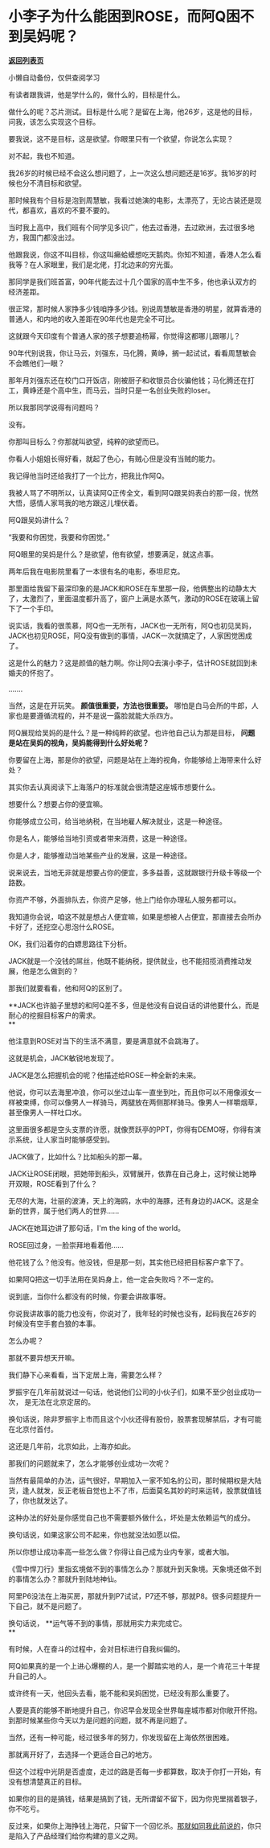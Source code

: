 # 小李子为什么能困到ROSE，而阿Q困不到吴妈呢？

[**返回列表页**](/gzh/记忆承载)

小懒自动备份，仅供查阅学习

有读者跟我讲，他是学什么的，做什么的，目标是什么。  

  

做什么的呢？芯片测试。目标是什么呢？是留在上海，他26岁，这是他的目标，问我，该怎么实现这个目标。

  

要我说，这不是目标，这是欲望。你眼里只有一个欲望，你说怎么实现？  

  

对不起，我也不知道。

  

我26岁的时候已经不会这么想问题了，上一次这么想问题还是16岁。我16岁的时候也分不清目标和欲望。

  

那时候我有个目标是泡到周慧敏，我看过她演的电影，太漂亮了，无论古装还是现代，都喜欢，喜欢的不要不要的。  

  

当时我上高中，我们班有个同学见多识广，他去过香港，去过欧洲，去过很多地方，我国门都没出过。  

  

他跟我说，你这不叫目标，你这叫癞蛤蟆想吃天鹅肉。你知不知道，香港人怎么看我等？在人家眼里，我们是北佬，打北边来的穷光蛋。

  

那同学是我们班首富，90年代能去过十几个国家的高中生不多，他也承认双方的经济差距。  

  

很正常，那时候人家挣多少钱咱挣多少钱。别说周慧敏是香港的明星，就算香港的普通人，和内地的收入差距在90年代也是完全不可比。  

  

这就跟今天印度有个普通人家的孩子想要追杨幂，你觉得这都哪儿跟哪儿？  

  

90年代别说我，你让马云，刘强东，马化腾，黄峥，搁一起试试，看看周慧敏会不会瞧他们一眼？  

  

那年月刘强东还在校门口开饭店，刚被厨子和收银员合伙骗他钱；马化腾还在打工，黄峥还是个高中生，而马云，当时只是一名创业失败的loser。

  

所以我那同学说得有问题吗？  

  

没有。

  

你那叫目标么？你那就叫欲望，纯粹的欲望而已。  

  

你看人小姐姐长得好看，就起了色心，有贼心但是没有当贼的能力。  

  

我记得他当时还给我打了一个比方，把我比作阿Q。

  

我被人骂了不明所以，认真读阿Q正传全文，看到阿Q跟吴妈表白的那一段，恍然大悟，感情人家骂我的地方跟这儿埋伏着。

  

阿Q跟吴妈讲什么？

  

“我要和你困觉，我要和你困觉。”

  

阿Q眼里的吴妈是什么？是欲望，他有欲望，想要满足，就这点事。  

  

两年后我在电影院里看了一本很有名的电影，泰坦尼克。  

  

那里面给我留下最深印象的是JACK和ROSE在车里那一段，他俩整出的动静太大了，太激烈了，里面温度都升高了，窗户上满是水蒸气，激动的ROSE在玻璃上留下了一个手印。

  

说实话，我看的很羡慕，阿Q也一无所有，JACK也一无所有，阿Q也初见吴妈，JACK也初见ROSE，阿Q没有做到的事情，JACK一次就搞定了，人家困觉困成了。  

  

这是什么的魅力？这是颜值的魅力啊。你让阿Q去演小李子，估计ROSE就回到未婚夫的怀抱了。

  

.......  

  

当然，这是在开玩笑。 **颜值很重要，方法也很重要。** 哪怕是白马会所的牛郎，人家也是要遵循流程的，并不是说一露脸就能大杀四方。

  

阿Q展现给吴妈的是什么？是一种纯粹的欲望。也许他自己认为那是目标， **问题是站在吴妈的视角，吴妈能得到什么好处呢？**

  

你要留在上海，那是你的欲望，问题是站在上海的视角，你能够给上海带来什么好处？  

  

其实你去认真阅读下上海落户的标准就会很清楚这座城市想要什么。  

  

想要什么？想要占你的便宜嘛。

  

你能够成立公司，给当地纳税，在当地雇人解决就业，这是一种途径。

你是名人，能够给当地引资或者带来消费，这是一种途径。

你是人才，能够推动当地某些产业的发展，这是一种途径。

  

说来说去，当地无非就是想要占你的便宜，多多益善，这就跟银行升级卡等级一个路数。

  

你资产不够，外面排队去，你资产足够，他上门给你办理私人服务都可以。  

  

我知道你会说，咱这不就是想占人便宜嘛，如果是想被人占便宜，那直接去会所办卡好了，还挖空心思泡什么ROSE。

  

OK，我们沿着你的白嫖思路往下分析。  

  

JACK就是一个没钱的屌丝，他既不能纳税，提供就业，也不能招揽消费推动发展，他是怎么做到的？  

  

那我们就要看看，他和阿Q的区别了。  

  

 **JACK也许脑子里想的和阿Q差不多，但是他没有自说自话的讲他要什么，而是耐心的挖掘目标客户的需求。  
**

  

他注意到ROSE对当下的生活不满意，要是满意就不会跳海了。

  

这就是机会，JACK敏锐地发现了。  

  

JACK是怎么把握机会的呢？他描述给ROSE一种全新的未来。

  

他说，你可以去海里冲浪，你可以坐过山车一直坐到吐，而且你可以不用像淑女一样被束缚，你可以像男人一样骑马，两腿放在两侧那样骑马。像男人一样嚼烟草，甚至像男人一样吐口水。  

  

这里面很多都是空头支票的许愿，就像贾跃亭的PPT，你得有DEMO呀，你得有演示系统，让人家当时能够感受到。  

  

JACK做了，比如什么？比如船头的那一幕。

  

JACK让ROSE闭眼，把她带到船头，双臂展开，依靠在自己身上，这时候让她睁开双眼，ROSE看到了什么？  

  

无尽的大海，壮丽的波涛，天上的海鸥，水中的海豚，还有身边的JACK。这是全新的世界，属于他们两人的世界......

  

JACK在她耳边讲了那句话，I'm the king of the world。

  

ROSE回过身，一脸崇拜地看着他......  

  

他花钱了么？他没有。他没钱，但是那一刻，其实他已经把目标客户拿下了。  

  

如果阿Q把这一切手法用在吴妈身上，他一定会失败吗？不一定的。  

  

说到底，当你什么都没有的时候，你要会讲故事呀。  

  

你说我讲故事的能力也没有，你说对了，我年轻的时候也没有，起码我在26岁的时候没有空手套白狼的本事。

  

怎么办呢？

  

那就不要异想天开嘛。  

  

我们静下心来看看，当下定居上海，需要怎么样？  

  

罗振宇在几年前就说过一句话，他说他们公司的小伙子们，如果不至少创业成功一次， 是无法在北京定居的。  

  

换句话说，除非罗振宇上市而且这个小伙还得有股份，股票套现解禁后，才有可能在北京付首付。

  

这还是几年前，北京如此，上海亦如此。  

  

那我们的问题就来了，怎么才能够创业成功一次呢？

  

当然有最简单的办法，运气很好，早期加入一家不知名的公司，那时候期权是大陆货，逢人就发，反正老板自觉也上不了市，后面莫名其妙的时来运转，股票就值钱了，你也就发达了。  

  

这种办法的好处是你感觉自己也不需要额外做什么，坏处是太依赖运气的成分。

  

换句话说，如果这家公司不起来，你也就没法如愿以偿。

  

所以你想让成功率高一些怎么做？你得让自己成为业内专家，或者大咖。

  

《雪中悍刀行》里指玄境做不到的事情怎么办？那就升到天象境。天象境还做不到的事情怎么办？那就升到陆地神仙。

  

阿里P6没法在上海买房，那就升到P7试试，P7还不够，那就P8。很多问题提升一下自己，就不是问题了。

  

换句话说， **运气等不到的事情，那就用实力来完成它。  
**

  

有时候，人在奋斗的过程中，会对目标进行自我纠偏的。

  

阿Q如果真的是一个上进心爆棚的人，是一个脚踏实地的人，是一个肯花三十年提升自己的人。  

  

或许终有一天，他回头去看，能不能和吴妈困觉，已经没有那么重要了。

  

人要是真的能够不断地提升自己，你迟早会发现全世界每座城市都对你敞开怀抱。到那时候某些你今天以为是问题的问题，就不再是问题了。  

  

当然，还有一种可能，经过很多年的努力，你发现留在上海依然很困难。

  

那就离开好了，去选择一个更适合自己的地方。  

  

但这个过程中光阴是否虚度，走过的路是否每一步都算数，取决于你打一开始，有没有想清楚真正的目标。

  

如果你的目的是搞钱，结果是搞到了钱，无所谓留不留下，因为你兜里揣着银子，你不吃亏。

  

反过来，如果你上海挣钱上海花，只留下一个回忆杀。[那就如同我此前说的](http://mp.weixin.qq.com/s?__biz=MzU0MjYwNDU2Mw==&mid=2247504633&idx=1&sn=7983eea9864d5e0ea49613a865174d6e&chksm=fb1abe85cc6d3793013c50c57d0fa0923c161da075c9d939162947b8d21c391080026a382e63&scene=21#wechat_redirect)，你只是陷入了产品经理们给你构建的意义之网。

